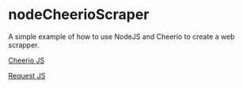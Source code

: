 # nodeCheerioScraper

A simple example of how to use NodeJS and Cheerio to create a web scrapper.

[Cheerio JS](https://github.com/cheeriojs/cheerio)

[Request JS](https://github.com/request/request)
